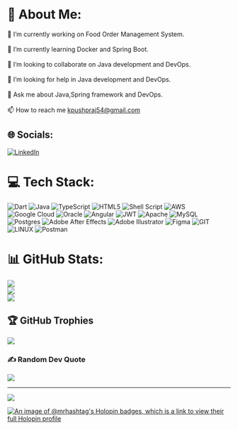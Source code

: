 # 💫 About Me:
🔭 I’m currently working on Food Order Management System. <br><br>🌱 I’m currently learning Docker and Spring Boot. <br><br>👯 I’m looking to collaborate on  Java development and DevOps.<br><br>🤝 I’m looking for help in Java development and DevOps.<br><br>💬 Ask me about Java,Spring framework and DevOps. <br><br>📫 How to reach me kpushpraj54@gmail.com


## 🌐 Socials:
[![LinkedIn](https://img.shields.io/badge/LinkedIn-%230077B5.svg?logo=linkedin&logoColor=white)](https://linkedin.com/in/in/pushprajkushwaha/) 

# 💻 Tech Stack:
![Dart](https://img.shields.io/badge/dart-%230175C2.svg?style=plastic&logo=dart&logoColor=white) ![Java](https://img.shields.io/badge/java-%23ED8B00.svg?style=plastic&logo=openjdk&logoColor=white) ![TypeScript](https://img.shields.io/badge/typescript-%23007ACC.svg?style=plastic&logo=typescript&logoColor=white) ![HTML5](https://img.shields.io/badge/html5-%23E34F26.svg?style=plastic&logo=html5&logoColor=white) ![Shell Script](https://img.shields.io/badge/shell_script-%23121011.svg?style=plastic&logo=gnu-bash&logoColor=white) ![AWS](https://img.shields.io/badge/AWS-%23FF9900.svg?style=plastic&logo=amazon-aws&logoColor=white) ![Google Cloud](https://img.shields.io/badge/GoogleCloud-%234285F4.svg?style=plastic&logo=google-cloud&logoColor=white) ![Oracle](https://img.shields.io/badge/Oracle-F80000?style=plastic&logo=oracle&logoColor=white) ![Angular](https://img.shields.io/badge/angular-%23DD0031.svg?style=plastic&logo=angular&logoColor=white) ![JWT](https://img.shields.io/badge/JWT-black?style=plastic&logo=JSON%20web%20tokens) ![Apache](https://img.shields.io/badge/apache-%23D42029.svg?style=plastic&logo=apache&logoColor=white) ![MySQL](https://img.shields.io/badge/mysql-%2300000f.svg?style=plastic&logo=mysql&logoColor=white) ![Postgres](https://img.shields.io/badge/postgres-%23316192.svg?style=plastic&logo=postgresql&logoColor=white) ![Adobe After Effects](https://img.shields.io/badge/Adobe%20After%20Effects-9999FF.svg?style=plastic&logo=Adobe%20After%20Effects&logoColor=white) ![Adobe Illustrator](https://img.shields.io/badge/adobe%20illustrator-%23FF9A00.svg?style=plastic&logo=adobe%20illustrator&logoColor=white) ![Figma](https://img.shields.io/badge/figma-%23F24E1E.svg?style=plastic&logo=figma&logoColor=white) ![GIT](https://img.shields.io/badge/Git-fc6d26?style=plastic&logo=git&logoColor=white) ![LINUX](https://img.shields.io/badge/Linux-FCC624?style=plastic&logo=linux&logoColor=black) ![Postman](https://img.shields.io/badge/Postman-FF6C37?style=plastic&logo=postman&logoColor=white)
# 📊 GitHub Stats:
![](https://github-readme-stats.vercel.app/api?username=Itsmrhashtag&theme=dark&hide_border=false&include_all_commits=true&count_private=true)<br/>
![](https://github-readme-streak-stats.herokuapp.com/?user=Itsmrhashtag&theme=dark&hide_border=false)<br/>
![](https://github-readme-stats.vercel.app/api/top-langs/?username=Itsmrhashtag&theme=dark&hide_border=false&include_all_commits=true&count_private=true&layout=compact)

## 🏆 GitHub Trophies
![](https://github-profile-trophy.vercel.app/?username=Itsmrhashtag&theme=flat&no-frame=false&no-bg=false&margin-w=4)

### ✍️ Random Dev Quote
![](https://quotes-github-readme.vercel.app/api?type=horizontal&theme=radical)

---
[![](https://visitcount.itsvg.in/api?id=Itsmrhashtag&icon=0&color=0)](https://visitcount.itsvg.in)

[![An image of @mrhashtag's Holopin badges, which is a link to view their full Holopin profile](https://holopin.me/mrhashtag)](https://holopin.io/@mrhashtag)
<!-- Proudly created with GPRM ( https://gprm.itsvg.in ) -->
